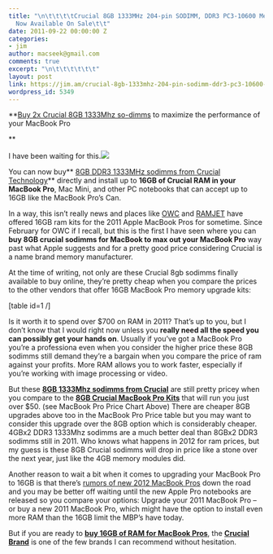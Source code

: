 ```yaml
---
title: "\n\t\t\t\tCrucial 8GB 1333MHz 204-pin SODIMM, DDR3 PC3-10600 Memory Modules
  Now Available On Sale\t\t"
date: 2011-09-22 00:00:00 Z
categories:
- jim
author: macseek@gmail.com
comments: true
excerpt: "\n\t\t\t\t\t\t"
layout: post
link: https://jim.am/crucial-8gb-1333mhz-204-pin-sodimm-ddr3-pc3-10600-memory-modules-now-available-on-sale/
wordpress_id: 5349
---
```


**[Buy 2x Crucial 8GB 1333Mhz so-dimms](http://www.kqzyfj.com/click-1548159-10273954?url=http%3A%2F%2Fwww.crucial.com%2Fstore%2Faffiliateredirect.asp%3Fimodule%3DCT102464BF1339%26aid%3D10273954%26cid%3D777292%26subid%3D890%26PRS%3Duscj&cjsku=CT102464BF1339) to maximize the performance of your MacBook Pro




**




I have been waiting for this.![](http://images.crucial.com/images/resources/large/package/204-pinSODIMMDDR3.gif)




You can now buy** [8GB DDR3 1333MHz sodimms from Crucial Technology](http://www.kqzyfj.com/click-1548159-10273954?url=http%3A%2F%2Fwww.crucial.com%2Fstore%2Faffiliateredirect.asp%3Fimodule%3DCT102464BF1339%26aid%3D10273954%26cid%3D777292%26subid%3D890%26PRS%3Duscj&cjsku=CT102464BF1339)** directly and install up to **16GB of Crucial RAM in your MacBook Pro**, Mac Mini, and other PC notebooks that can accept up to 16GB like the MacBook Pro’s Can.




In a way, this isn’t really news and places like [OWC](http://www.jim.am/owc) and [RAMJET](http://www.jim.am/ramjet) have offered 16GB ram kits for the 2011 Apple MacBook Pros for sometime. Since February for OWC if I recall, but this is the first I have seen where you can **buy 8GB crucial sodimms for MacBook to max out your MacBook Pro** way past what Apple suggests and for a pretty good price considering Crucial is a name brand memory manufacturer.




At the time of writing, not only are these Crucial 8gb sodimms finally available to buy online, they’re pretty cheap when you compare the prices to the other vendors that offer 16GB MacBook Pro memory upgrade kits:




[table id=1 /]




Is it worth it to spend over $700 on RAM in 2011? That’s up to you, but I don’t know that I would right now unless you **really need all the speed you can possibly get your hands on**. Usually if you’ve got a MacBook Pro you’re a professiona even when you consider the higher price these 8GB sodimms still demand they’re a bargain when you compare the price of ram against your profits. More RAM allows you to work faster, especially if you’re working with image processing or video.




But these **[8GB 1333Mhz sodimms from Crucial](http://www.kqzyfj.com/click-1548159-10273954?url=http%3A%2F%2Fwww.crucial.com%2Fstore%2Faffiliateredirect.asp%3Fimodule%3DCT102464BF1339%26aid%3D10273954%26cid%3D777292%26subid%3D890%26PRS%3Duscj&cjsku=CT102464BF1339)** are still pretty pricey when you compare to the **[8GB Crucial MacBook Pro Kits](http://www.tkqlhce.com/click-1548159-10273954?url=http%3A%2F%2Fwww.crucial.com%2Fstore%2Faffiliateredirect.asp%3Fimodule%3DCT2KIT51264BC1339%26aid%3D10273954%26cid%3D777292%26subid%3D890%26PRS%3Duscj&cjsku=CT2KIT51264BC1339)** that will run you just over $50. (see MacBook Pro Price Chart Above) There are cheaper 8GB upgrades above too in the MacBook Pro Price table but you may want to consider this upgrade over the 8GB option which is considerably cheaper. 4GBx2 DDR3 1333Mhz sodimms are a much better deal than 8GBx2 DDR3 sodimms still in 2011. Who knows what happens in 2012 for ram prices, but my guess is these 8GB Crucial sodimms will drop in price like a stone over the next year, just like the 4GB memory modules did.




Another reason to wait a bit when it comes to upgrading your MacBook Pro to 16GB is that there’s [rumors of new 2012 MacBook Pros](http://www.macrumors.com) down the road and you may be better off waiting until the new Apple Pro notebooks are released so you compare your options: Upgrade your 2011 MacBook Pro – or buy a new 2011 MacBook Pro, which might have the option to install even more RAM than the 16GB limit the MBP’s have today.




But if you are ready to **[buy 16GB of RAM for MacBook Pros](http://www.kqzyfj.com/click-1548159-10273954?url=http%3A%2F%2Fwww.crucial.com%2Fstore%2Faffiliateredirect.asp%3Fimodule%3DCT102464BF1339%26aid%3D10273954%26cid%3D777292%26subid%3D890%26PRS%3Duscj&cjsku=CT102464BF1339)**, the **[Crucial Brand](http://amzn.to/2oA2gjC)** is one of the few brands I can recommend without hesitation.


		
